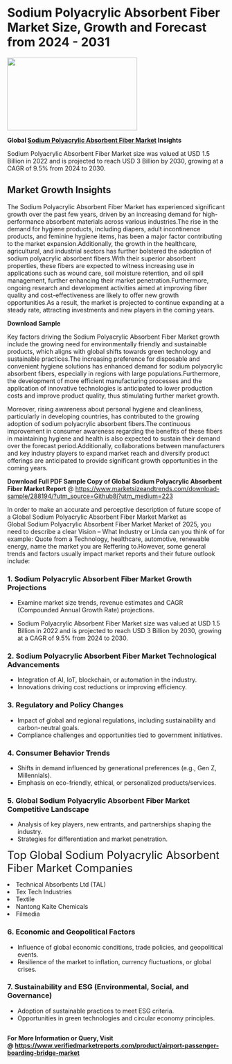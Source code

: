 <H1>Sodium Polyacrylic Absorbent Fiber Market Size, Growth and Forecast from 2024 - 2031</H1><img class="aligncenter size-medium wp-image-584254" src="https://thirdeyenews.in/wp-content/uploads/2024/09/Global-Market-Research-300x168.jpeg" alt="" width="300" height="168" /><p><strong>Global&nbsp;<a href="https://www.marketsizeandtrends.com/download-sample/288194/?utm_source=Github8j?utm_medium=223">Sodium Polyacrylic Absorbent Fiber Market</a> Insights</strong></p><p>Sodium Polyacrylic Absorbent Fiber Market size was valued at USD 1.5 Billion in 2022 and is projected to reach USD 3 Billion by 2030, growing at a CAGR of 9.5% from 2024 to 2030.</p><p><h2>Market Growth Insights</h2> <p>The Sodium Polyacrylic Absorbent Fiber Market has experienced significant growth over the past few years, driven by an increasing demand for high-performance absorbent materials across various industries.The rise in the demand for hygiene products, including diapers, adult incontinence products, and feminine hygiene items, has been a major factor contributing to the market expansion.Additionally, the growth in the healthcare, agricultural, and industrial sectors has further bolstered the adoption of sodium polyacrylic absorbent fibers.With their superior absorbent properties, these fibers are expected to witness increasing use in applications such as wound care, soil moisture retention, and oil spill management, further enhancing their market penetration.Furthermore, ongoing research and development activities aimed at improving fiber quality and cost-effectiveness are likely to offer new growth opportunities.As a result, the market is projected to continue expanding at a steady rate, attracting investments and new players in the coming years.</p> <p><strong>Download Sample</strong></p> <p>Key factors driving the Sodium Polyacrylic Absorbent Fiber Market growth include the growing need for environmentally friendly and sustainable products, which aligns with global shifts towards green technology and sustainable practices.The increasing preference for disposable and convenient hygiene solutions has enhanced demand for sodium polyacrylic absorbent fibers, especially in regions with large populations.Furthermore, the development of more efficient manufacturing processes and the application of innovative technologies is anticipated to lower production costs and improve product quality, thus stimulating further market growth.</p> <p>Moreover, rising awareness about personal hygiene and cleanliness, particularly in developing countries, has contributed to the growing adoption of sodium polyacrylic absorbent fibers.The continuous improvement in consumer awareness regarding the benefits of these fibers in maintaining hygiene and health is also expected to sustain their demand over the forecast period.Additionally, collaborations between manufacturers and key industry players to expand market reach and diversify product offerings are anticipated to provide significant growth opportunities in the coming years.</p> <p><span class=""><strong>Download Full PDF Sample Copy of Global Sodium Polyacrylic Absorbent Fiber Market Report</strong> @ <a href="https://www.marketsizeandtrends.com/download-sample/288194/?utm_source=Github8j?utm_medium=223" target="_blank">https://www.marketsizeandtrends.com/download-sample/288194/?utm_source=Github8j?utm_medium=223</a></span></p><p>In order to make an accurate and perceptive description of future scope of a Global&nbsp;Sodium Polyacrylic Absorbent Fiber Market Market as Global&nbsp;Sodium Polyacrylic Absorbent Fiber Market Market of 2025, you need to describe a clear Vision &ndash; What Industry or Linda can you think of for example: Quote from a Technology, healthcare, automotive, renewable energy, name the market you are Reffering to.However, some general trends and factors usually impact market reports and their future outlook include:</p><h3>1.&nbsp;<strong>Sodium Polyacrylic Absorbent Fiber Market Growth Projections</strong></h3><ul><li>Examine market size trends, revenue estimates and CAGR (Compounded Annual Growth Rate) projections.</li><li><p>Sodium Polyacrylic Absorbent Fiber Market size was valued at USD 1.5 Billion in 2022 and is projected to reach USD 3 Billion by 2030, growing at a CAGR of 9.5% from 2024 to 2030.</p></li></ul><h3>2.&nbsp;<strong>Sodium Polyacrylic Absorbent Fiber Market Technological Advancements</strong></h3><ul><li>Integration of AI, IoT, blockchain, or automation in the industry.</li><li>Innovations driving cost reductions or improving efficiency.</li></ul><h3>3.&nbsp;<strong>Regulatory and Policy Changes</strong></h3><ul><li>Impact of global and regional regulations, including sustainability and carbon-neutral goals.</li><li>Compliance challenges and opportunities tied to government initiatives.</li></ul><h3>4.&nbsp;<strong>Consumer Behavior Trends</strong></h3><ul><li>Shifts in demand influenced by generational preferences (e.g., Gen Z, Millennials).</li><li>Emphasis on eco-friendly, ethical, or personalized products/services.</li></ul><h3>5.&nbsp;<strong>Global Sodium Polyacrylic Absorbent Fiber Market Competitive Landscape</strong></h3><ul><li>Analysis of key players, new entrants, and partnerships shaping the industry.</li><li>Strategies for differentiation and market penetration.</li></ul><p data-pm-slice="1 1 []"><span style="color: inherit; font-family: inherit; font-size: 25px;">Top Global Sodium Polyacrylic Absorbent Fiber Market Companies</span></p><div class="" data-test-id=""><p><li>Technical Absorbents Ltd (TAL)</li><li> Tex Tech Industries</li><li> Textile</li><li> Nantong Kaite Chemicals</li><li> Filmedia</li></p></div><h3>6.&nbsp;<strong>Economic and Geopolitical Factors</strong></h3><ul><li>Influence of global economic conditions, trade policies, and geopolitical events.</li><li>Resilience of the market to inflation, currency fluctuations, or global crises.</li></ul><h3>7.&nbsp;<strong>Sustainability and ESG (Environmental, Social, and Governance)</strong></h3><ul><li>Adoption of sustainable practices to meet ESG criteria.</li><li>Opportunities in green technologies and circular economy principles.</li></ul><h2><strong style="font-size: 14px;">For More Information or Query, Visit @&nbsp;</strong><a style="background-color: #ffffff; font-size: 14px;" href="https://www.marketsizeandtrends.com/report/sodium-polyacrylic-absorbent-fiber-market/" target="_blank">https://www.verifiedmarketreports.com/product/airport-passenger-boarding-bridge-market</a></h2>